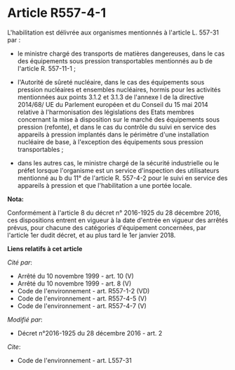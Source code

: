 # Article R557-4-1

L'habilitation est délivrée aux organismes mentionnés à l'article L. 557-31 par :

- le ministre chargé des transports de matières dangereuses, dans le cas des équipements sous pression transportables
mentionnés au b de l'article R. 557-11-1 ;

- l'Autorité de sûreté nucléaire, dans le cas des équipements sous pression nucléaires et ensembles nucléaires, hormis pour
les activités mentionnées aux points 3.1.2 et 3.1.3 de l'annexe I de la directive 2014/68/ UE du Parlement européen et du
Conseil du 15 mai 2014 relative à l'harmonisation des législations des Etats membres concernant la mise à disposition sur le
marché des équipements sous pression (refonte), et dans le cas du contrôle du suivi en service des appareils à pression
implantés dans le périmètre d'une installation nucléaire de base, à l'exception des équipements sous pression
transportables ;

- dans les autres cas, le ministre chargé de la sécurité industrielle ou le préfet lorsque l'organisme est un service
d'inspection des utilisateurs mentionné au b du 11° de l'article R. 557-4-2 pour le suivi en service des appareils à pression
et que l'habilitation a une portée locale.

**Nota:**

Conformément à l'article 8 du décret n° 2016-1925 du 28 décembre 2016, ces dispositions entrent en vigueur à la date d'entrée
en vigueur des arrêtés prévus, pour chacune des catégories d'équipement concernées, par l'article 1er dudit décret, et au
plus tard le 1er janvier 2018.

**Liens relatifs à cet article**

_Cité par_:

  - Arrêté du 10 novembre 1999 - art. 10 (V)
  - Arrêté du 10 novembre 1999 - art. 8 (V)
  - Code de l'environnement - art. R557-1-2 (VD)
  - Code de l'environnement - art. R557-4-5 (V)
  - Code de l'environnement - art. R557-4-7 (V)

_Modifié par_:

  - Décret n°2016-1925 du 28 décembre 2016 - art. 2

_Cite_:

  - Code de l'environnement - art. L557-31
